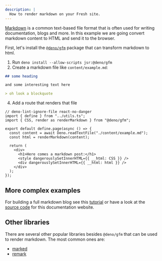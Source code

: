 ```yaml
---
description: |
  How to render markdown on your Fresh site.
---
```


[Markdown](https://www.markdownguide.org/basic-syntax/) is a common text-based
file format that is often used for writing documentation, blogs and more. In
this example we are going convert markdown content to HTML and send it to the
browser.

First, let's install the [`@deno/gfm`](https://jsr.io/@deno/gfm) package that
can transform markdown to html.

1. Run `deno install --allow-scripts jsr:@deno/gfm`
2. Create a markdown file like `content/example.md`:

```md content/example.md
## some heading

and some interesting text here

> oh look a blockquote
```

4. Add a route that renders that file

```tsx route/markdown.tsx
// deno-lint-ignore-file react-no-danger
import { define } from "../utils.ts";
import { CSS, render as renderMarkdown } from "@deno/gfm";

export default define.page(async () => {
  const content = await Deno.readTextFile("./content/example.md");
  const html = renderMarkdown(content);

  return (
    <div>
      <h1>Here comes a markdown post:</h1>
      <style dangerouslySetInnerHTML={{ __html: CSS }} />
      <div dangerouslySetInnerHTML={{ __html: html }} />
    </div>
  );
});
```

## More complex examples

For building a full markdown blog see this
[tutorial](https://www.jackfiszr.eu/how-to-build-a-blog-with-fresh-2.0) or have
a look at the [source code](https://github.com/denoland/fresh/tree/main/www) for
this documentation website.

## Other libraries

There are several other popular libraries besides `@deno/gfm` that can be used
to render markdown. The most common ones are:

- [marked](https://marked.js.org/)
- [remark](https://remark.js.org/)
